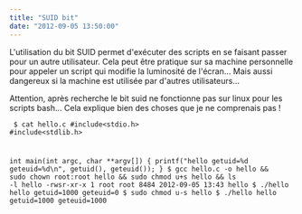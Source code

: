 ```yaml
---
title: "SUID bit"
date: "2012-09-05 13:50:00"
---
```

L'utilisation du bit SUID permet d'exécuter des scripts en se faisant passer pour un autre utilisateur. Cela peut être pratique sur sa machine personnelle pour appeler un script qui modifie la luminosité de l'écran... Mais aussi dangereux si la machine est utilisée par d'autres utilisateurs...

Attention, après recherche le bit suid ne fonctionne pas sur linux pour les scripts bash... Cela explique bien des choses que je ne comprenais pas !  <code><pre>
$ cat hello.c
#include<stdio.h>
#include<stdlib.h>

int main(int argc, char **argv[]) {
  printf("hello getuid=%d geteuid=%d\n", getuid(), geteuid());
}
$ gcc hello.c -o hello && sudo chown root:root hello && sudo chmod u+s hello && ls -l hello
-rwsr-xr-x 1 root root 8484 2012-09-05 13:43 hello
$ ./hello 
hello getuid=1000 geteuid=0
$ sudo chmod u-s hello
$ ./hello 
hello getuid=1000 geteuid=1000
</pre></code> 
